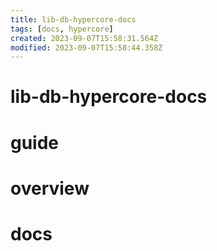 ```yaml
---
title: lib-db-hypercore-docs
tags: [docs, hypercore]
created: 2023-09-07T15:58:31.564Z
modified: 2023-09-07T15:58:44.358Z
---
```


# lib-db-hypercore-docs

# guide

# overview

# docs
